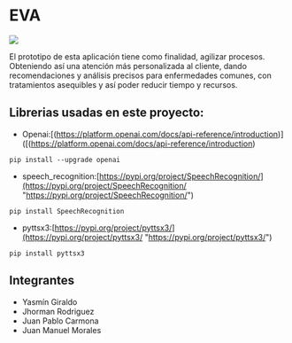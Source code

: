 # EVA





![](https://i.redd.it/f7nzxx4n730b1.png)

El prototipo de esta aplicación tiene como finalidad, agilizar procesos. Obteniendo así una atención más personalizada al cliente, dando recomendaciones y análisis precisos para enfermedades comunes, con tratamientos asequibles y así poder reducir tiempo y recursos.


## **Librerias usadas en este proyecto:**

- Openai:[(https://platform.openai.com/docs/api-reference/introduction)]([(https://platform.openai.com/docs/api-reference/introduction)
```
pip install --upgrade openai
```
- speech_recognition:[https://pypi.org/project/SpeechRecognition/](https://pypi.org/project/SpeechRecognition/ "https://pypi.org/project/SpeechRecognition/")
```
pip install SpeechRecognition
```
- pyttsx3:[https://pypi.org/project/pyttsx3/](https://pypi.org/project/pyttsx3/ "https://pypi.org/project/pyttsx3/")
```
pip install pyttsx3
```
## **Integrantes**
- Yasmín Giraldo
- Jhorman Rodriguez
- Juan Pablo Carmona
- Juan Manuel Morales
